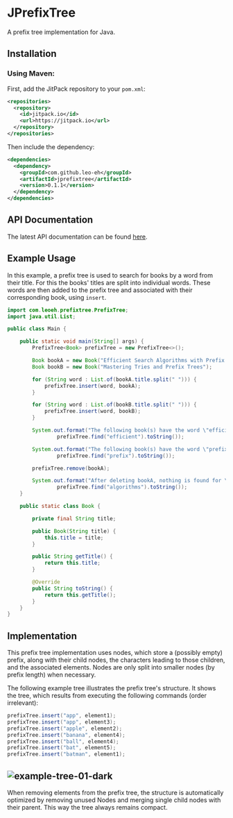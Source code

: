 # JPrefixTree
A prefix tree implementation for Java.

## Installation
### Using Maven:
First, add the JitPack repository to your `pom.xml`:
```xml
<repositories>
  <repository>
    <id>jitpack.io</id>
    <url>https://jitpack.io</url>
  </repository>
</repositories>
```
Then include the dependency:
```xml
<dependencies>
  <dependency>
    <groupId>com.github.leo-eh</groupId>
    <artifactId>jprefixtree</artifactId>
    <version>0.1.1</version>
  </dependency>
</dependencies>
```

## API Documentation
The latest API documentation can be found [here](https://jitpack.io/com/github/leo-eh/jprefixtree/latest/javadoc/).

## Example Usage
In this example, a prefix tree is used to search for books by a word from their title.
For this the books' titles are split into individual words. These words are then added to the prefix
tree and associated with their corresponding book, using `insert`.

```java
import com.leoeh.prefixtree.PrefixTree;
import java.util.List;

public class Main {

    public static void main(String[] args) {
        PrefixTree<Book> prefixTree = new PrefixTree<>();

        Book bookA = new Book("Efficient Search Algorithms with Prefix Trees");
        Book bookB = new Book("Mastering Tries and Prefix Trees");

        for (String word : List.of(bookA.title.split(" "))) {
            prefixTree.insert(word, bookA);
        }

        for (String word : List.of(bookB.title.split(" "))) {
            prefixTree.insert(word, bookB);
        }

        System.out.format("The following book(s) have the word \"efficient\" in their titles: %s%n",
                prefixTree.find("efficient").toString());

        System.out.format("The following book(s) have the word \"prefix\" in their titles: %s%n",
                prefixTree.find("prefix").toString());

        prefixTree.remove(bookA);

        System.out.format("After deleting bookA, nothing is found for \"algorithms\": %s%n ",
                prefixTree.find("algorithms").toString());
    }

    public static class Book {

        private final String title;

        public Book(String title) {
            this.title = title;
        }

        public String getTitle() {
            return this.title;
        }

        @Override
        public String toString() {
            return this.getTitle();
        }
    }
}
```

## Implementation

This prefix tree implementation uses nodes, which store a (possibly empty) prefix, along with their
child nodes, the characters leading to those children, and the associated elements. Nodes are only
split into smaller nodes (by prefix length) when necessary.

The following example tree illustrates the prefix tree's structure.
It shows the tree, which results from executing the following commands (order irrelevant):
```java
prefixTree.insert("app", element1);
prefixTree.insert("app", element3);
prefixTree.insert("apple", element2);
prefixTree.insert("banana", element4);
prefixTree.insert("ball", element4);
prefixTree.insert("bat", element5);
prefixTree.insert("batman", element1);
```

![example-tree-01-dark](https://github.com/user-attachments/assets/5d9f2b2d-2245-4b99-b7e8-b27b6c6384c2)
----------------------------------------------------------------------------------------------------
When removing elements from the prefix tree, the structure is automatically optimized by removing
unused Nodes and merging single child nodes with their parent.
This way the tree always remains compact.






